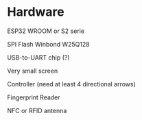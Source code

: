 # Hardware

ESP32 WROOM or S2 serie 

SPI Flash Winbond W25Q128

USB-to-UART chip (?)

Very small screen

Controller (need at least 4 directional arrows)

Fingerprint Reader

NFC or RFID antenna